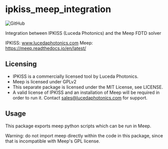 # ipkiss_meep_integration
![GitHub](https://img.shields.io/github/license/luceda/ipkiss_meep_integration.svg)

Integration between IPKISS (Luceda Photonics) and the Meep FDTD solver

IPKISS: www.lucedaphotonics.com
Meep: https://meep.readthedocs.io/en/latest/

Licensing
---------

* IPKISS is a commercially licensed tool by Luceda Photonics.
* Meep is licensed under GPLv2 
* This separate package is licensed under the MIT License, see LICENSE. 
* A valid license of IPKISS and an installation of Meep will be required in order to run it. Contact sales@lucedaphotonics.com for support.

Usage
-----
This package exports meep python scripts which can be run in Meep.

Warning: do not import meep directly within the code in this package, since that is incompatible with Meep's GPL license.
